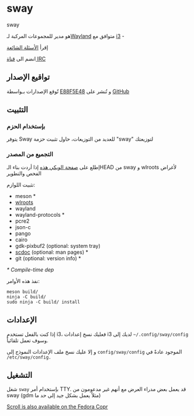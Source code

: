 # sway

sway 

هو مدير للمجموعات المركبة لـ[Wayland] متوافق مع [i3] -

إقرأ [الأسئلة الشائعة](https://github.com/swaywm/sway/wiki)

 انضم الى [قناة IRC](https://web.libera.chat/gamja/?channels=#sway)


## تواقيع الإصدار
 تٌوقع الإصدارات بـواسطة [E88F5E48] و تُنشر على [GitHub](https://github.com/swaywm/sway/releases)

## التثبيت

### بإستخدام الحزم

يتوفر Sway للعديد من التوزيعات، حاول تثبيت حزمة "sway" لتوزيعتك
### التجميع من المصدر
إطلع على [صفحة الويكي هذه](https://github.com/swaywm/sway/wiki/Development-Setup) إذا أردت بناء الـHEAD من sway و wlroots لأغراض الفحص والتطوير 

تثبيت اللوازم: 
* meson \*
* [wlroots]
* wayland
* wayland-protocols \*
* pcre2
* json-c
* pango
* cairo
* gdk-pixbuf2 (optional: system tray)
* [scdoc] (optional: man pages) \*
* git (optional: version info) \*

_\* Compile-time dep_

نفذ هذه الأوامر:

    meson build/
    ninja -C build/
    sudo ninja -C build/ install

## الإعدادات

إذا كنت بالفعل تستخدم i3، فعليك نسخ إعدادات i3 لديك إلى  `~/.config/sway/config` وسوف تعمل تلقائياً.

و إلا عليك نسخ ملف الإعدادات النموذج إلى `config/sway/config` الموجود عادةً في `/etc/sway/config.` 


## التشغيل

شغل `sway` بإستخدام أمر TTY. 
قد يعمل بعض مدراء العرض مع أنهم غير مدعومون من sway 
(gdm مثلاً يعمل بشكل جيد إلى حد ما)

[en]: https://github.com/swaywm/sway#readme
[ar]: README.ar.md
[cs]: README.cs.md
[de]: README.de.md
[dk]: README.dk.md
[es]: README.es.md
[fr]: README.fr.md
[ge]: README.ge.md
[gr]: README.gr.md
[hi]: README.hi.md
[hu]: README.hu.md
[ir]: README.ir.md
[it]: README.it.md
[ja]: README.ja.md
[ko]: README.ko.md
[nl]: README.nl.md
[no]: README.no.md
[pl]: README.pl.md
[pt]: README.pt.md
[ro]: README.ro.md
[ru]: README.ru.md
[sv]: README.sv.md
[tr]: README.tr.md
[uk]: README.uk.md
[zh-CN]: README.zh-CN.md
[zh-TW]: README.zh-TW.md
[i3]: https://i3wm.org/
[Wayland]: http://wayland.freedesktop.org/
[FAQ]: https://github.com/swaywm/sway/wiki
[IRC channel]: https://web.libera.chat/gamja/?channels=#sway
[E88F5E48]: https://keys.openpgp.org/search?q=34FF9526CFEF0E97A340E2E40FDE7BE0E88F5E48
[GitHub releases]: https://github.com/swaywm/sway/releases
[Development setup]: https://github.com/swaywm/sway/wiki/Development-Setup
[wlroots]: https://gitlab.freedesktop.org/wlroots/wlroots
[scdoc]: https://git.sr.ht/~sircmpwn/scdoc




[Scroll is also available on the Fedora Copr](https://copr.fedorainfracloud.org/coprs/mecattaf/duoRPM/)
